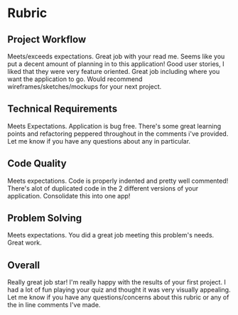 # Rubric
## Project Workflow
Meets/exceeds expectations. Great job with your read me. Seems like you put a decent amount of planning in to this application! Good user stories, I liked that they were very feature oriented. Great job including where you want the application to go. Would recommend wireframes/sketches/mockups for your next project.

## Technical Requirements
Meets Expectations. Application is bug free. There's some great learning points and refactoring peppered throughout in the comments i've provided. Let me know if you have any questions about any in particular.

## Code Quality
Meets expectations. Code is properly indented and pretty well commented! There's alot of duplicated code in the 2 different versions of your application. Consolidate this into one app!

## Problem Solving
Meets expectations. You did a great job meeting this problem's needs. Great work.

## Overall
Really great job star! I'm really happy with the results of your first project. I had a lot of fun playing your quiz and thought it was very visually appealing. Let me know if you have any questions/concerns about this rubric or any of the in line comments I've made.

